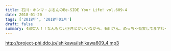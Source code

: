 ```yaml
---
title: 石川・ホンマ・ぶるんのBe-SIDE Your Life! vol.609-4
date: 2018-01-20
tags: ['2018年', '2018年01月']
draft: false
summary: 4部突入！！なんもない正月とかいいながら、石川さん、めっちゃ充実してますわ･･･MIURA
---
```


http://project-phi.ddo.jp/ishikawa/ishikawa609_4.mp3
